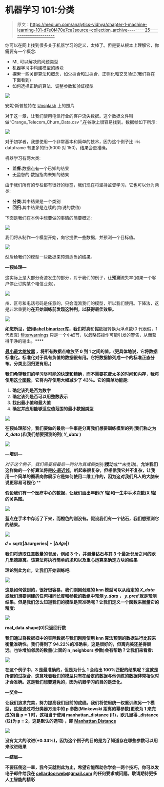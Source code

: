 # 机器学习 101:分类

> 原文：<https://medium.com/analytics-vidhya/chapter-1-machine-learning-101-d7e0f470e7ca?source=collection_archive---------25----------------------->

你可以在网上找到很多关于机器学习的定义，太棒了。但是要从根本上理解它，你需要有一个概念:

*   ML 可以解决的问题类型
*   机器学习中构建模型的砖块
*   探索一些关键算法和概念，如欠拟合和过拟合、正则化和交叉验证(我们将在下面看到)
*   如何选择正确的算法、调整参数和验证模型

![](img/c58f3734a6c108ab125011f35b287da0.png)

安妮·斯普拉特在 [Unsplash](https://unsplash.com?utm_source=medium&utm_medium=referral) 上的照片

对于这一章，让我们使用电信行业的客户流失数据。这个数据文件叫做“Orange_Telecom_Churn_Data.csv ”,在谷歌上很容易找到。数据帧如下所示:

![](img/8c721660f32120e161c2043e97a90b37.png)

对于初学者，我想使用一个非常基本和简单的技术，因为这个例子比 iris dataframe 有更多的行(5000 对 150)，结果会更准确。

机器学习有两大类:

*   **监督**:数据点有一个已知的结果
*   无监督的:数据指向未知的结果

由于我们所有的专栏都有很好的标签，我们现在将坚持监督学习，它也可以分为两类:

*   **分类**:其中结果是一个类别
*   **回归**:其中结果是连续的(每说的数值)

下面是我们在本例中想要做的事情的简要概述:

![](img/4bb98793d28486b82d05c485389f5aa5.png)

我们将从制作一个模型开始，向它提供一些数据，并预测一个目标值。

![](img/55787054075ab4be8c2d339c07e3ee3e.png)

然后给我们的模型一些数据来预测适当的结果。

**—预处理—**

这实际上是大部分奇迹发生的部分，对于我们的例子，让**预测**流失率(如果一个客户停止订购某个电信业务)。

![](img/a03e31c5f0d752bf20b61764e127fe5a.png)

州、区号和电话号码是任意的，只会混淆我们的模型，所以我们使用。下降法，这是非常重要的**在开始训练前发现这种列，以获得最佳效果。**

**![](img/f54ce282b5417d32d2538434154022c2.png)**

**如您所见，使用[**label binarizer**](https://scikit-learn.org/stable/modules/generated/sklearn.preprocessing.LabelBinarizer.html)**库，我们将**真**和**假**数据转换为浮点数(0 代表假，1 代表真)
[filterwarnings](https://stackoverflow.com/questions/29086398/sklearn-turning-off-warnings/32389270) 只是一个小细节，以忽略该操作可能引发的警告，从而获得干净的输出。****

****[**最小最大缩放器**](https://scikit-learn.org/stable/modules/generated/sklearn.preprocessing.MinMaxScaler.html) ，将所有数据点缩放至 0 到 1 之间的值。(更具体地说，它**将数据**标准化。标准化对于具有负值的数据很有用。它把数据排列成一个[](https://en.wikipedia.org/wiki/Normal_distribution#Standard_normal_distribution)****的标准正态分布。**分类比回归**更有用。)********

****我们希望我们的学习尽可能的快速和精确，而不需要花费太多的时间和内存，我将使用[这个函数](https://www.kaggle.com/arjanso/reducing-dataframe-memory-size-by-65?fbclid=IwAR1joj1puRpqAcPHCWfoieBitZRR7Oe6C5Hyr0dx6eKgvRyFC9R1QShrkVU)，它将内存使用大幅减少了 43%。它的简单功能是:****

1.  ****确定该列是否为数字****
2.  ****确定该列是否可以用整数表示****
3.  ****找出最小值和最大值****
4.  ****确定并应用能够适应值范围的最小数据类型****

****![](img/358b4f7be1a1665fcb4f31bf611acf4e.png)****

****在预处理部分，我们要做的最后一件事是分离我们想要训练模型的列(我们称之为 *X_data* )和我们想要预测的列( *Y_data* )****

****![](img/d671db4f9766537d0c248c88aae24a07.png)****

******—培训—******

****对于这个例子，我们需要将最后一列分为*真*或*假*类别(**搅动**或**未搅动)。**允许我们这样做的一个好算法将是[K-最近邻](https://www.saedsayad.com/k_nearest_neighbors.htm)，听起来很复杂，但相信我它并不复杂，让我用一个简单的图表向你展示它是如何使用二维工作的，因为这对我们凡人的大脑来说更容易可视化:****

****假设我们有一个医疗中心的数据，让我们画出年龄(Y 轴)和一生中手术次数(X 轴)的关系图。****

****![](img/d7432be16ed16b59099d3ea80152c5d7.png)****

****蓝点在手术中存活了下来，而橙色的则没有。假设我们有一个钻石，我们想预测它的结果。****

****![](img/d5346267603986a77fe02f2ac59306e3.png)****

****𝑑 = sqrt(|∆𝑠urgeries| + |∆𝐴𝑔e|)****

****我们将选取任意数量的邻居，例如 3 个，并测量钻石与其 3 个最近邻居之间的欧几里德距离。该算法将执行简单的求和以及重心运算来确定方块的结果****

****理论到此为止，让我们开始训练吧:****

****![](img/362cb4152d2d964cf32d7910a067b59f.png)****

****这是如何做到的，很好很容易，我们刚刚创建的 **knn 模型**可以从给定的 *X_data* 或我们想要创建的任何相同长度和参数的数组中预测 *y_data* ， *y_pred* 就是预测结果。但是我们怎么知道我们的模型是否准确呢？让我们定义一个函数来衡量它的精度:****

****![](img/f4e305e3219f784f069c44b1c789d088.png)****

****real_data.shape[0]只返回行数****

****我们通过将数据框中的实际数据与我们刚刚使用 knn 算法预测的数据进行比较来衡量准确性。我们得到了 94.22%的准确率，这是很好的，但离完美还差得很远。也许增加邻居的数量(上面的 n_neighbors 参数)会有帮助？让我们来看看:****

****![](img/31df06493bb51b2a4a4266bdad52fdfb.png)****

****在这个例子中，3 是最准确的，但是为什么 1 会给出 100%匹配的结果呢？这就是所谓的**过拟合，**这意味着**我们的模型只有在给定的数据与他训练的数据非常相似时才会准确。这是我们想要避免的，因为机器学习的目的是泛化。******

******—奖金—******

****让我们追求完美，努力提高我们目前的成绩。我们将使用统一权重训练另一个模型，这是通过将分类器方法中的 **p** 参数(Minkowski 距离的幂参数)更改为 1 来完成的(当 p = 1 时，这相当于使用 manhattan_distance (l1)，欧几里得 _distance (l2)为 p = 2，这是**默认的**选项)
，即 [Manhattan Distance](https://towardsdatascience.com/k-nearest-neighbors-knn-algorithm-bd375d14eec7)****

****![](img/0e65ccd5128799122a042361ca4e4851.png)****

****没有太大的改进(+0.34%)，因为这个例子的目的是为了知道存在哪些参数可以用来改进结果****

******—结局—******

****不要压倒这一章，我今天就到此为止，希望它能帮助你学会一两个技巧，你可以发电子邮件给我在 cellardoorweb@gmail.com 的任何要求或问题。敬请期待更多人工智能的精彩****